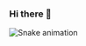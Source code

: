 ### Hi there 👋

 ![Snake animation](https://github.com/carlosdancr/carlosdancr/blob/output/github-contribution-grid-snake.svg)
